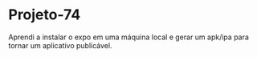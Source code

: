 # Projeto-74
Aprendi a instalar o expo em uma máquina local e gerar um apk/ipa para tornar um aplicativo publicável.

